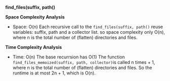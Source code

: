 
**find_files(suffix, path()**

**Space Complexity Analysis**
- Space: O(n)
Each recursive call to the `find_files(suffix, path()` reuse variables: suffix, path and a collector list.
so space complexity only O(n), where n is the total number of (flatten) directories and files.

**Time Complexity Analysis**
- Time: O(n)
The base recurrsion has O(1)
The function `find_files_memoized(suffix, path, collector)`is called n times + 1, where n is the total number of (flatten) directories and files.
So the runtime is at most 2n + 1, which is O(n).
